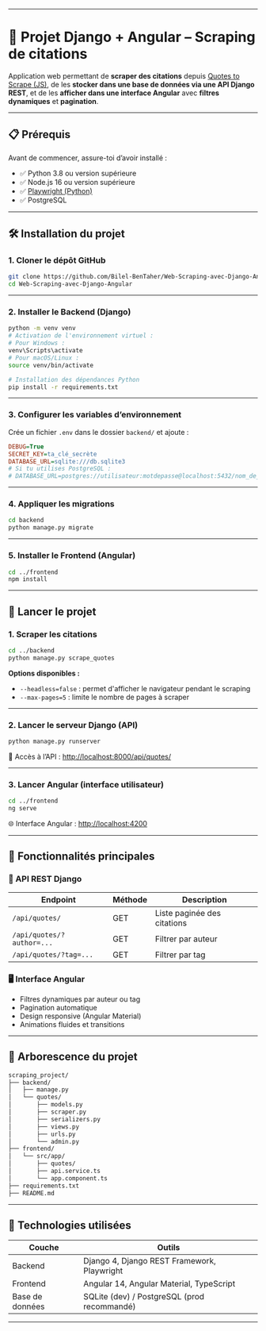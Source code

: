 

---

# 📘 Projet Django + Angular – Scraping de citations

Application web permettant de **scraper des citations** depuis [Quotes to Scrape (JS)](https://quotes.toscrape.com/js/), de les **stocker dans une base de données via une API Django REST**, et de les **afficher dans une interface Angular** avec **filtres dynamiques** et **pagination**.

---

## 📋 Prérequis

Avant de commencer, assure-toi d’avoir installé :

- ✅ Python 3.8 ou version supérieure  
- ✅ Node.js 16 ou version supérieure  
- ✅ [Playwright (Python)](https://playwright.dev/python/)  
- ✅ PostgreSQL

---

## 🛠 Installation du projet

### 1. Cloner le dépôt GitHub

```bash
git clone https://github.com/Bilel-BenTaher/Web-Scraping-avec-Django-Angular.git
cd Web-Scraping-avec-Django-Angular
```

---

### 2. Installer le Backend (Django)

```bash
python -m venv venv
# Activation de l'environnement virtuel :
# Pour Windows :
venv\Scripts\activate
# Pour macOS/Linux :
source venv/bin/activate

# Installation des dépendances Python
pip install -r requirements.txt
```

---

### 3. Configurer les variables d’environnement

Crée un fichier `.env` dans le dossier `backend/` et ajoute :

```ini
DEBUG=True
SECRET_KEY=ta_clé_secrète
DATABASE_URL=sqlite:///db.sqlite3
# Si tu utilises PostgreSQL :
# DATABASE_URL=postgres://utilisateur:motdepasse@localhost:5432/nom_de_la_base
```

---

### 4. Appliquer les migrations

```bash
cd backend
python manage.py migrate
```

---

### 5. Installer le Frontend (Angular)

```bash
cd ../frontend
npm install
```

---

## 🚀 Lancer le projet

### 1. Scraper les citations

```bash
cd ../backend
python manage.py scrape_quotes
```

**Options disponibles :**
- `--headless=false` : permet d'afficher le navigateur pendant le scraping
- `--max-pages=5` : limite le nombre de pages à scraper

---

### 2. Lancer le serveur Django (API)

```bash
python manage.py runserver
```

📎 Accès à l’API : [http://localhost:8000/api/quotes/](http://localhost:8000/api/quotes/)

---

### 3. Lancer Angular (interface utilisateur)

```bash
cd ../frontend
ng serve
```

🌐 Interface Angular : [http://localhost:4200](http://localhost:4200)

---

## 🌟 Fonctionnalités principales

### 🔗 API REST Django

| Endpoint                        | Méthode | Description                    |
|--------------------------------|---------|--------------------------------|
| `/api/quotes/`                 | GET     | Liste paginée des citations   |
| `/api/quotes/?author=...`      | GET     | Filtrer par auteur            |
| `/api/quotes/?tag=...`         | GET     | Filtrer par tag               |

### 🖥️ Interface Angular

- Filtres dynamiques par auteur ou tag
- Pagination automatique
- Design responsive (Angular Material)
- Animations fluides et transitions

---

## 🧱 Arborescence du projet

```bash
scraping_project/
├── backend/
│   ├── manage.py
│   └── quotes/
│       ├── models.py
│       ├── scraper.py
│       ├── serializers.py
│       ├── views.py
│       ├── urls.py
│       └── admin.py
├── frontend/
│   └── src/app/
│       ├── quotes/
│       ├── api.service.ts
│       └── app.component.ts
├── requirements.txt
├── README.md
```

---

## 🧰 Technologies utilisées

| Couche       | Outils                          |
|--------------|----------------------------------|
| Backend      | Django 4, Django REST Framework, Playwright |
| Frontend     | Angular 14, Angular Material, TypeScript   |
| Base de données | SQLite (dev) / PostgreSQL (prod recommandé) |

---
